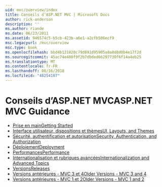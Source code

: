 ```yaml
---
uid: mvc/overview/index
title: Conseils d’ASP.NET MVC | Microsoft Docs
author: rick-anderson
description: ''
ms.author: riande
ms.date: 06/23/2011
ms.assetid: 946574c5-b5cb-423b-a6e1-a2cfb506ecf9
msc.legacyurl: /mvc/overview
msc.type: book
ms.openlocfilehash: bbd4b121820c79d891d95905a8a8d8d0b4e17f2d
ms.sourcegitcommit: 45ac74e400f9f2b7dbded66297730f6f14a4eb25
ms.translationtype: MT
ms.contentlocale: fr-FR
ms.lasthandoff: 08/16/2018
ms.locfileid: "48254107"
---
```

<a name="aspnet-mvc-guidance"></a><span data-ttu-id="4989a-102">Conseils d’ASP.NET MVC</span><span class="sxs-lookup"><span data-stu-id="4989a-102">ASP.NET MVC Guidance</span></span>
====================
- [<span data-ttu-id="4989a-103">Prise en main</span><span class="sxs-lookup"><span data-stu-id="4989a-103">Getting Started</span></span>](getting-started/index.md)
- [<span data-ttu-id="4989a-104">Interface utilisateur, dispositions et thèmes</span><span class="sxs-lookup"><span data-stu-id="4989a-104">UI, Layouts, and Themes</span></span>](views/index.md)
- [<span data-ttu-id="4989a-105">Sécurité, authentification et autorisation</span><span class="sxs-lookup"><span data-stu-id="4989a-105">Security, Authentication, and Authorization</span></span>](security/index.md)
- [<span data-ttu-id="4989a-106">Déploiement</span><span class="sxs-lookup"><span data-stu-id="4989a-106">Deployment</span></span>](deployment/index.md)
- [<span data-ttu-id="4989a-107">Performances</span><span class="sxs-lookup"><span data-stu-id="4989a-107">Performance</span></span>](performance/index.md)
- [<span data-ttu-id="4989a-108">Internationalisation et rubriques avancées</span><span class="sxs-lookup"><span data-stu-id="4989a-108">Internationalization and Advanced Topics</span></span>](advanced/index.md)
- [<span data-ttu-id="4989a-109">Versions</span><span class="sxs-lookup"><span data-stu-id="4989a-109">Releases</span></span>](releases/index.md)
- [<span data-ttu-id="4989a-110">Versions antérieures - MVC 3 et 4</span><span class="sxs-lookup"><span data-stu-id="4989a-110">Older Versions - MVC 3 and 4</span></span>](older-versions/index.md)
- [<span data-ttu-id="4989a-111">Versions antérieures - MVC 1 et 2</span><span class="sxs-lookup"><span data-stu-id="4989a-111">Older Versions - MVC 1 and 2</span></span>](older-versions-1/index.md)

